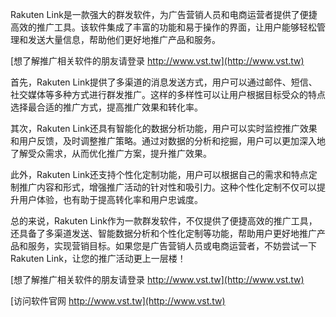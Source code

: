 Rakuten Link是一款强大的群发软件，为广告营销人员和电商运营者提供了便捷高效的推广工具。该软件集成了丰富的功能和易于操作的界面，让用户能够轻松管理和发送大量信息，帮助他们更好地推广产品和服务。

[想了解推广相关软件的朋友请登录 http://www.vst.tw](http://www.vst.tw)

首先，Rakuten Link提供了多渠道的消息发送方式，用户可以通过邮件、短信、社交媒体等多种方式进行群发推广。这样的多样性可以让用户根据目标受众的特点选择最合适的推广方式，提高推广效果和转化率。

其次，Rakuten Link还具有智能化的数据分析功能，用户可以实时监控推广效果和用户反馈，及时调整推广策略。通过对数据的分析和挖掘，用户可以更加深入地了解受众需求，从而优化推广方案，提升推广效果。

此外，Rakuten Link还支持个性化定制功能，用户可以根据自己的需求和特点定制推广内容和形式，增强推广活动的针对性和吸引力。这种个性化定制不仅可以提升用户体验，也有助于提高转化率和用户忠诚度。

总的来说，Rakuten Link作为一款群发软件，不仅提供了便捷高效的推广工具，还具备了多渠道发送、智能数据分析和个性化定制等功能，帮助用户更好地推广产品和服务，实现营销目标。如果您是广告营销人员或电商运营者，不妨尝试一下Rakuten Link，让您的推广活动更上一层楼！

[想了解推广相关软件的朋友请登录 http://www.vst.tw](http://www.vst.tw)


[访问软件官网 http://www.vst.tw](http://www.vst.tw)
